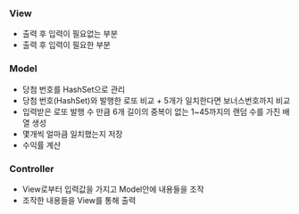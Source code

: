 ### View

- 출력 후 입력이 필요없는 부분
- 출력 후 입력이 필요한 부분

### Model

- 당첨 번호를 HashSet으로 관리
- 당첨 번호(HashSet)와 발행한 로또 비교 + 5개가 일치한다면 보너스번호까지 비교
- 입력받은 로또 발행 수 만큼 6개 길이의 중복이 없는 1~45까지의 랜덤 수를 가진 배열 생성
- 몇개씩 얼마큼 일치했는지 저장
- 수익률 계산

### Controller

- View로부터 입력값을 가지고 Model안에 내용들을 조작
- 조작한 내용들을 View를 통해 출력